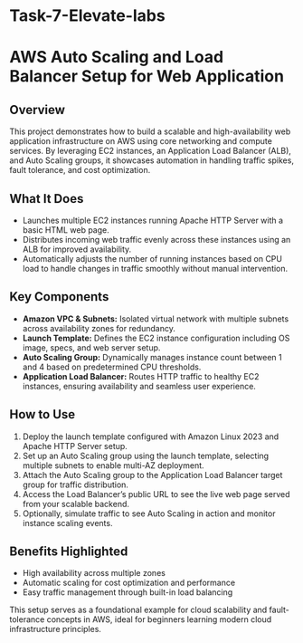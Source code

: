 # Task-7-Elevate-labs

# AWS Auto Scaling and Load Balancer Setup for Web Application

## Overview  
This project demonstrates how to build a scalable and high-availability web application infrastructure on AWS using core networking and compute services. By leveraging EC2 instances, an Application Load Balancer (ALB), and Auto Scaling groups, it showcases automation in handling traffic spikes, fault tolerance, and cost optimization.

## What It Does  
- Launches multiple EC2 instances running Apache HTTP Server with a basic HTML web page.  
- Distributes incoming web traffic evenly across these instances using an ALB for improved availability.  
- Automatically adjusts the number of running instances based on CPU load to handle changes in traffic smoothly without manual intervention.

## Key Components  
- **Amazon VPC & Subnets:** Isolated virtual network with multiple subnets across availability zones for redundancy.  
- **Launch Template:** Defines the EC2 instance configuration including OS image, specs, and web server setup.  
- **Auto Scaling Group:** Dynamically manages instance count between 1 and 4 based on predetermined CPU thresholds.  
- **Application Load Balancer:** Routes HTTP traffic to healthy EC2 instances, ensuring availability and seamless user experience.

## How to Use  
1. Deploy the launch template configured with Amazon Linux 2023 and Apache HTTP Server setup.  
2. Set up an Auto Scaling group using the launch template, selecting multiple subnets to enable multi-AZ deployment.  
3. Attach the Auto Scaling group to the Application Load Balancer target group for traffic distribution.  
4. Access the Load Balancer’s public URL to see the live web page served from your scalable backend.  
5. Optionally, simulate traffic to see Auto Scaling in action and monitor instance scaling events.

## Benefits Highlighted  
- High availability across multiple zones  
- Automatic scaling for cost optimization and performance  
- Easy traffic management through built-in load balancing


This setup serves as a foundational example for cloud scalability and fault-tolerance concepts in AWS, ideal for beginners learning modern cloud infrastructure principles.

